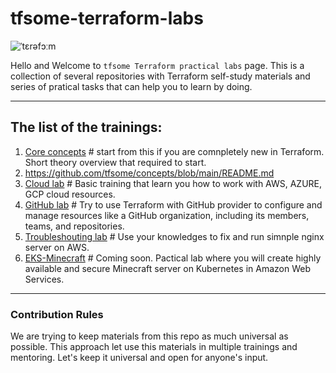 # tfsome-terraform-labs

![ˈtɛrəfɔːm](https://i.imgur.com/RXAzrGo.jpg)

Hello and Welcome to `tfsome Terraform practical labs` page. This is a collection of several repositories with Terraform self-study materials and series of pratical tasks that can help you to learn by doing.



---
## The list of the trainings:

1. [Core concepts](https://github.com/tfsome/concepts/blob/main) # start from this if you are comnpletely new in Terraform. Short theory overview that required to start.
2. https://github.com/tfsome/concepts/blob/main/README.md
1. [Cloud lab](https://github.com/tfsome/cloud-provider-lab/blob/main) # Basic training that learn you how to work with AWS, AZURE, GCP cloud resources.
1. [GitHub lab](https://github.com/tfsome/github-lab/blob/main) # Try to use Terraform with GitHub provider to configure and manage resources like a GitHub organization, including its members, teams, and repositories.
1. [Troubleshouting lab](TBD) # Use your knowledges to fix and run simnple nginx server on AWS.
1. [EKS-Minecraft](TBD) # Coming soon. Pactical lab where you will create highly available and secure Minecraft server on Kubernetes in Amazon Web Services.


---
### Contribution Rules
We are trying to keep materials from this repo as much universal as possible. This approach let use this materials in multiple trainings and mentoring.
Let's keep it universal and open for anyone's input.
